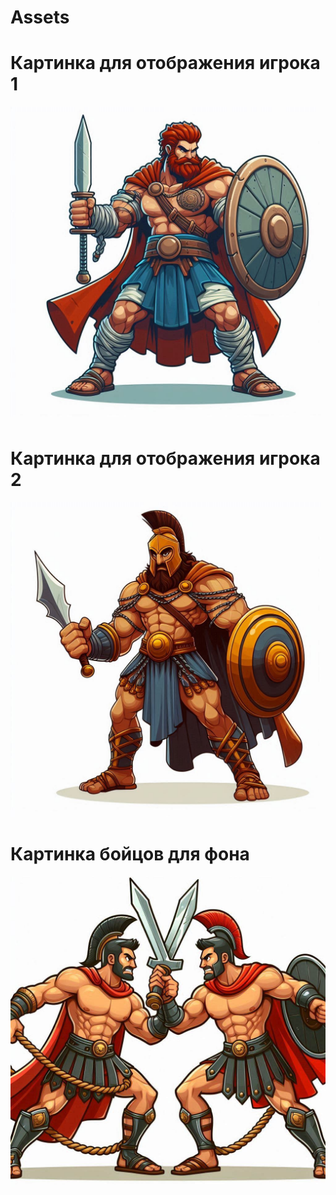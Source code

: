 # Assets

# Картинка для отображения игрока 1
![](https://github.com/ilova-bazis/gladiator-fights/blob/main/assets/player2_icon.jpeg?raw=true)

# Картинка для отображения игрока 2
![](https://github.com/ilova-bazis/gladiator-fights/blob/main/assets/player1_icon.jpeg?raw=true)

# Картинка бойцов для фона
![](https://github.com/ilova-bazis/gladiator-fights/blob/main/assets/fight.jpeg?raw=true)
